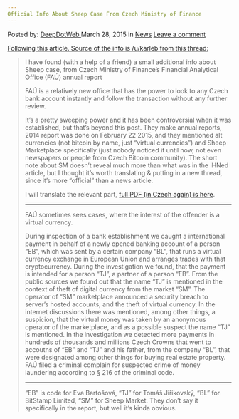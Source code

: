 ```yaml
---
Official Info About Sheep Case From Czech Ministry of Finance
---
```

<article class="post-listing post-9724 post type-post status-publish format-standard hentry category-news tag-case tag-czech tag-finance tag-info tag-ministry tag-official tag-sheep">
<div class="post-inner">
<span>Posted by: <a href="https://www.deepdotweb.com/author/admin/" title="">DeepDotWeb </a></span>
<span>March 28, 2015</span>
<span>in <a href="https://www.deepdotweb.com/category/news/" rel="category tag">News</a></span>
<span><a href="https://www.deepdotweb.com/2015/03/28/official-info-about-sheep-case-from-czech-ministry-of-finance/#respond">Leave a comment</a></span>
</p>
<div class="clear"></div>
<div class="entry">
<div class="usertext-body may-blank-within md-container">
<div class="md">
<p><span style="text-decoration: underline;">Following this <a href="http://www.deepdotweb.com/2015/03/27/breaking-sheep-marketplace-owner-arrested/">article</a>. Source of the info is <a href="https://www.reddit.com/user/karelb">/u/karleb</a> from <a href="https://www.reddit.com/r/DarkNetMarkets/comments/30k8d8/a_little_official_info_about_sheep_case_from/">this thread</a>:</span></p>
<blockquote><p>I have found (with a help of a friend) a small additional info about Sheep case, from Czech Ministry of Finance&#8217;s Financial Analytical Office (FAÚ) annual report</p>
<p>FAÚ is a relatively new office that has the power to look to any Czech bank account instantly and follow the transaction without any further review.</p>
<p>It&#8217;s a pretty sweeping power and it has been controversial when it was established, but that&#8217;s beyond this post. They make annual reports, 2014 report was done on February 22 2015, and they mentioned alt currencies (not bitcoin by name, just &#8220;virtual currencies&#8221;) and Sheep Marketplace specifically (just nobody noticed it until now, not even newspapers or people from Czech Bitcoin community). The short note about SM doesn&#8217;t reveal much more than what was in the iHNed article, but I thought it&#8217;s worth translating &amp; putting in a new thread, since it&#8217;s more &#8220;official&#8221; than a news article.</p>
<p>I will translate the relevant part, <a href="http://www.mfcr.cz/assets/cs/media/Zprava_2014_Vyrocni-zprava-FAU-2014.pdf">full PDF (in Czech again) is here</a>.</p>
<hr/>
<p>FAÚ sometimes sees cases, where the interest of the offender is a virtual currency.</p>
<p>During inspection of a bank establishment we caught a international payment in behalf of a newly opened banking account of a person &#8220;EB&#8221;, which was sent by a certain company &#8220;BL&#8221;, that runs a virtual currency exchange in European Union and arranges trades with that cryptocurrency. During the investigation we found, that the payment is intended for a person &#8220;TJ&#8221;, a partner of a person &#8220;EB&#8221;. From the public sources we found out that the name &#8220;TJ&#8221; is mentioned in the context of theft of digital currency from the market &#8220;SM&#8221;. The operator of &#8220;SM&#8221; marketplace announced a security breach to server&#8217;s hosted accounts, and the theft of virtual currency. In the internet discussions there was mentioned, among other things, a suspicion, that the virtual money was taken by an anonymous operator of the marketplace, and as a possible suspect the name &#8220;TJ&#8221; is mentioned. In the investigation we detected more payments in hundreds of thousands and millions Czech Crowns that went to accoutns of &#8220;EB&#8221; and &#8220;TJ&#8221; and his father, from the company &#8220;BL&#8221;, that were designated among other things for buying real estate property. FAÚ filed a criminal complain for suspected crime of money laundering according to § 216 of the criminal code.</p>
<hr/>
<p>&#8220;EB&#8221; is code for Eva Bartošová, &#8220;TJ&#8221; for Tomáš Jiřikovský, &#8220;BL&#8221; for BitStamp Limited, &#8220;SM&#8221; for Sheep Market. They don&#8217;t say it specifically in the report, but well it&#8217;s kinda obvious.</p></blockquote>
</div>
</div>
</div>
<span style="display:none"><a href="https://www.deepdotweb.com/tag/case/" rel="tag">case</a> <a href="https://www.deepdotweb.com/tag/czech/" rel="tag">czech</a> <a href="https://www.deepdotweb.com/tag/finance/" rel="tag">finance</a> <a href="https://www.deepdotweb.com/tag/info/" rel="tag">info</a> <a href="https://www.deepdotweb.com/tag/ministry/" rel="tag">ministry</a> <a href="https://www.deepdotweb.com/tag/official/" rel="tag">official</a> <a href="https://www.deepdotweb.com/tag/sheep/" rel="tag">sheep</a></span> <span style="display:none" class="updated">2015-03-28</span>
<div style="display:none" class="vcard author" itemprop="author" itemscope itemtype="http://schema.org/Person"><strong class="fn" itemprop="name">